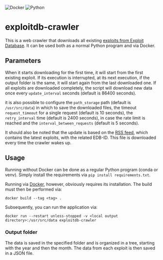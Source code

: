 ![Docker](https://img.shields.io/badge/Docker-2CA5E0?style=for-the-badge&logo=docker&logoColor=white)
![Python](https://img.shields.io/badge/Python-3776AB?style=for-the-badge&logo=python&logoColor=white)

# exploitdb-crawler

This is a web crawler that downloads all existing [exploits from Exploit Database](https://www.exploit-db.com/). It can
be used both as a normal Python program and via Docker.

## Parameters

When it starts downloading for the first time, it will start from the first existing exploit. If its execution is
interrupted, at its next execution, if the output folder is the same, it will start again from the last downloaded one.
If all exploits are downloaded completely, the script will download new data once every `update_interval`
seconds (default is 86400 seconds).

it is also possible to configure the `path_storage` path (default is `/usr/src/data`) in which to save the downloaded
files, the timeout `request_timeout` for a single request (default is 10 seconds), the `retry_interval` time (default is
2400 seconds), in case the rate limit is reached and the `interval_between_requests` (default is 5 seconds).

It should also be noted that the update is based on the [RSS feed](https://www.exploit-db.com/rss.xml), which contains
the latest exploits, with the related EDB-ID. This file is downloaded every time the crawler wakes up.

## Usage

Running without Docker can be done as a regular Python program (conda or venv). Simply install the requirements via `pip
install requirements.txt`.

Running via [Docker](https://www.docker.com/), however, obviously requires its installation. The build must then be
performed via:

```
docker build --tag <tag> .
```

Subsequently, you can run the application via:

```
docker run --restart unless-stopped -v <local output directory>:/usr/src/data exploitdb-crawler
```

### Output folder

The data is saved in the specified folder and is organized in a tree, starting with the year and then the month. The
data from each exploit is then saved in a JSON file.